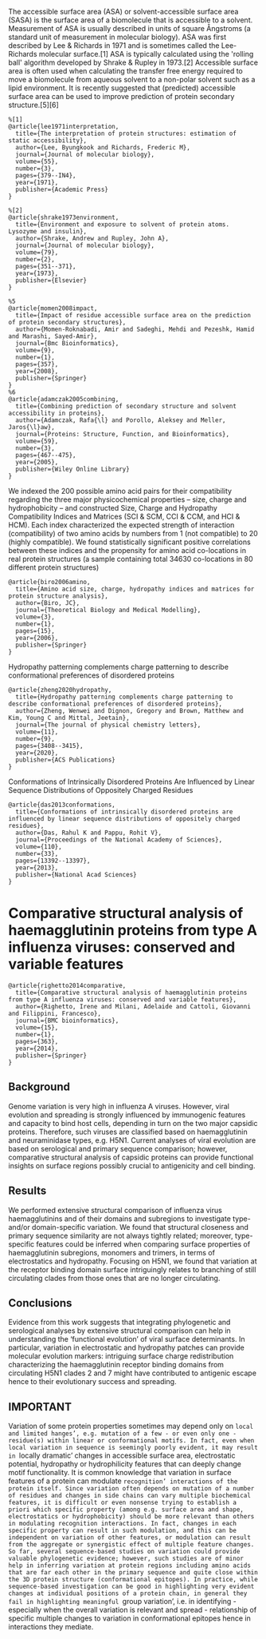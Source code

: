 The accessible surface area (ASA) or solvent-accessible surface area (SASA) is the surface area of a biomolecule that is accessible to a solvent. Measurement of ASA is usually described in units of square Ångstroms (a standard unit of measurement in molecular biology). ASA was first described by Lee & Richards in 1971 and is sometimes called the Lee-Richards molecular surface.[1] ASA is typically calculated using the 'rolling ball' algorithm developed by Shrake & Rupley in 1973.[2] Accessible surface area is often used when calculating the transfer free energy required to move a biomolecule from aqueous solvent to a non-polar solvent such as a lipid environment. It is recently suggested that (predicted) accessible surface area can be used to improve prediction of protein secondary structure.[5][6]

```
%[1] 
@article{lee1971interpretation,
  title={The interpretation of protein structures: estimation of static accessibility},
  author={Lee, Byungkook and Richards, Frederic M},
  journal={Journal of molecular biology},
  volume={55},
  number={3},
  pages={379--IN4},
  year={1971},
  publisher={Academic Press}
}

%[2]
@article{shrake1973environment,
  title={Environment and exposure to solvent of protein atoms. Lysozyme and insulin},
  author={Shrake, Andrew and Rupley, John A},
  journal={Journal of molecular biology},
  volume={79},
  number={2},
  pages={351--371},
  year={1973},
  publisher={Elsevier}
}

%5
@article{momen2008impact,
  title={Impact of residue accessible surface area on the prediction of protein secondary structures},
  author={Momen-Roknabadi, Amir and Sadeghi, Mehdi and Pezeshk, Hamid and Marashi, Sayed-Amir},
  journal={Bmc Bioinformatics},
  volume={9},
  number={1},
  pages={357},
  year={2008},
  publisher={Springer}
}
%6
@article{adamczak2005combining,
  title={Combining prediction of secondary structure and solvent accessibility in proteins},
  author={Adamczak, Rafa{\l} and Porollo, Aleksey and Meller, Jaros{\l}aw},
  journal={Proteins: Structure, Function, and Bioinformatics},
  volume={59},
  number={3},
  pages={467--475},
  year={2005},
  publisher={Wiley Online Library}
}
```


We indexed the 200 possible amino acid pairs for their compatibility regarding the three major physicochemical properties – size, charge and hydrophobicity – and constructed Size, Charge and Hydropathy Compatibility Indices and Matrices (SCI & SCM, CCI & CCM, and HCI & HCM). Each index characterized the expected strength of interaction (compatibility) of two amino acids by numbers from 1 (not compatible) to 20 (highly compatible). We found statistically significant positive correlations between these indices and the propensity for amino acid co-locations in real protein structures (a sample containing total 34630 co-locations in 80 different protein structures)
```
@article{biro2006amino,
  title={Amino acid size, charge, hydropathy indices and matrices for protein structure analysis},
  author={Biro, JC},
  journal={Theoretical Biology and Medical Modelling},
  volume={3},
  number={1},
  pages={15},
  year={2006},
  publisher={Springer}
}
```
Hydropathy patterning complements charge patterning to describe conformational preferences of disordered proteins
```
@article{zheng2020hydropathy,
  title={Hydropathy patterning complements charge patterning to describe conformational preferences of disordered proteins},
  author={Zheng, Wenwei and Dignon, Gregory and Brown, Matthew and Kim, Young C and Mittal, Jeetain},
  journal={The journal of physical chemistry letters},
  volume={11},
  number={9},
  pages={3408--3415},
  year={2020},
  publisher={ACS Publications}
}
```
Conformations of Intrinsically Disordered Proteins Are Influenced by Linear Sequence Distributions of Oppositely Charged Residues
```
@article{das2013conformations,
  title={Conformations of intrinsically disordered proteins are influenced by linear sequence distributions of oppositely charged residues},
  author={Das, Rahul K and Pappu, Rohit V},
  journal={Proceedings of the National Academy of Sciences},
  volume={110},
  number={33},
  pages={13392--13397},
  year={2013},
  publisher={National Acad Sciences}
}
```
# Comparative structural analysis of haemagglutinin proteins from type A influenza viruses: conserved and variable features
```
@article{righetto2014comparative,
  title={Comparative structural analysis of haemagglutinin proteins from type A influenza viruses: conserved and variable features},
  author={Righetto, Irene and Milani, Adelaide and Cattoli, Giovanni and Filippini, Francesco},
  journal={BMC bioinformatics},
  volume={15},
  number={1},
  pages={363},
  year={2014},
  publisher={Springer}
}
```

## Background
Genome variation is very high in influenza A viruses. However, viral evolution and spreading is strongly influenced by immunogenic features and capacity to bind host cells, depending in turn on the two major capsidic proteins. Therefore, such viruses are classified based on haemagglutinin and neuraminidase types, e.g. H5N1. Current analyses of viral evolution are based on serological and primary sequence comparison; however, comparative structural analysis of capsidic proteins can provide functional insights on surface regions possibly crucial to antigenicity and cell binding.

## Results
We performed extensive structural comparison of influenza virus haemagglutinins and of their domains and subregions to investigate type- and/or domain-specific variation. We found that structural closeness and primary sequence similarity are not always tightly related; moreover, type-specific features could be inferred when comparing surface properties of haemagglutinin subregions, monomers and trimers, in terms of electrostatics and hydropathy. Focusing on H5N1, we found that variation at the receptor binding domain surface intriguingly relates to branching of still circulating clades from those ones that are no longer circulating.

## Conclusions
Evidence from this work suggests that integrating phylogenetic and serological analyses by extensive structural comparison can help in understanding the ‘functional evolution’ of viral surface determinants. In particular, variation in electrostatic and hydropathy patches can provide molecular evolution markers: intriguing surface charge redistribution characterizing the haemagglutinin receptor binding domains from circulating H5N1 clades 2 and 7 might have contributed to antigenic escape hence to their evolutionary success and spreading.

## IMPORTANT

Variation of some protein properties sometimes may depend only on `local and limited hanges’, e.g. mutation of a few - or even only one - residue(s) within linear or conformational motifs. In fact, even when local variation in sequence is seemingly poorly evident, it may result in `locally dramatic’ changes in accessible surface area, electrostatic potential, hydropathy or hydrophilicity features that can deeply change motif functionality. It is common knowledge that variation in surface features of a protein can modulate `recognition’ interactions of the protein itself. Since variation often depends on mutation of a number of residues and changes in side chains can vary multiple biochemical features, it is difficult or even nonsense trying to establish a priori which specific property (among e.g. surface area and shape, electrostatics or hydrophobicity) should be more relevant than others in modulating recognition interactions. In fact, changes in each specific property can result in such modulation, and this can be independent on variation of other features, or modulation can result from the aggregate or synergistic effect of multiple feature changes. So far, several sequence-based studies on variation could provide valuable phylogenetic evidence; however, such studies are of minor help in inferring variation at protein regions including amino acids that are far each other in the primary sequence and quite close within the 3D protein structure (conformational epitopes). In practice, while sequence-based investigation can be good in highlighting very evident changes at individual positions of a protein chain, in general they fail in highlighting meaningful `group variation’, i.e. in identifying - especially when the overall variation is relevant and spread - relationship of specific multiple changes to variation in conformational epitopes hence in interactions they mediate.
